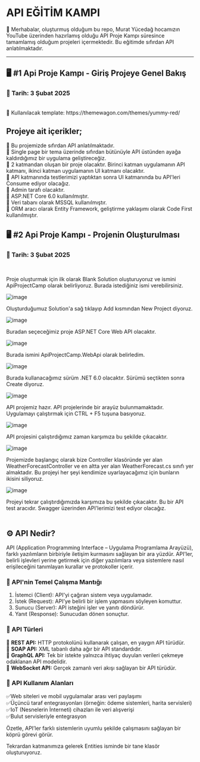 #  API EĞİTİM KAMPI
👋 Merhabalar, oluşturmuş olduğum bu repo, Murat Yücedağ hocamızın YouTube üzerinden hazırlamış olduğu API Proje Kampı süresince tamamlamış olduğum projeleri içermektedir. Bu eğitimde sıfırdan API anlatılmaktadır.
<hr>

## 🖥️ #1 Api Proje Kampı - Giriş Projeye Genel Bakış
### 📆 Tarih: 3 Şubat 2025
<br>
📍 Kullanılacak template: https://themewagon.com/themes/yummy-red/

## Projeye ait içerikler;<br>
📌 Bu projemizde sıfırdan API anlatılmaktadır.<br>
📌 Single page bir tema üzerinde sıfırdan bütünüyle API üstünden ayağa kaldırdığımız bir uygulama geliştireceğiz.<br>
📌 2 katmandan oluşan bir proje olacaktır. Birinci katman uygulamanın API katmanı, ikinci katman uygulamanın UI katmanı olacaktır.<br>
📌 API katmanında testlerimizi yaptıktan sonra UI katmanında bu API'leri Consume ediyor olacağız.<br>
📌 Admin tarafı olacaktır.<br>
📌 ASP.NET Core 6.0 kullanılmıştır.<br>
📌 Veri tabanı olarak MSSQL kullanılmıştır.<br>
📌 ORM aracı olarak Entity Framework, geliştirme yaklaşımı olarak Code First kullanılmıştır.<br>

## 🖥️ #2 Api Proje Kampı - Projenin Oluşturulması
### 📆 Tarih: 3 Şubat 2025
<br>

Proje oluşturmak için ilk olarak Blank Solution oluşturuyoruz ve ismini ApiProjectCamp olarak belirliyoruz. Burada istediğiniz ismi verebilirsiniz.

![image](https://github.com/user-attachments/assets/7557d2ec-002d-4b4a-a121-949cc150a66c)

Oluşturduğumuz Solution'a sağ tıklayıp Add kısmından New Project diyoruz.

![image](https://github.com/user-attachments/assets/90443d98-6a1f-4837-baf0-0daeec4c020b)

Buradan seçeceğimiz proje ASP.NET Core Web API olacaktır.

![image](https://github.com/user-attachments/assets/8ea1535f-cb8b-4a89-a796-f4e8d3af7380)

Burada ismini ApiProjectCamp.WebApi olarak belirledim.

![image](https://github.com/user-attachments/assets/32c05c86-0c44-4b71-ab5f-6736a80cbfdb)

Burada kullanacağımız sürüm .NET 6.0 olacaktır. Sürümü seçtikten sonra Create diyoruz.

![image](https://github.com/user-attachments/assets/5c0ff9da-ab27-4dba-b80e-ba9084da1df3)

API projemiz hazır. API projelerinde bir arayüz bulunmamaktadır. Uygulamayı çalıştırmak için CTRL + F5 tuşuna basıyoruz.

![image](https://github.com/user-attachments/assets/046fd5c4-0b54-4b80-97f2-90a6f68b4846)

API projesini çalıştırdığımız zaman karşımıza bu şekilde çıkacaktır.

![image](https://github.com/user-attachments/assets/18bfeb24-1454-43c9-8a7d-2a8376283159)

Projemizde başlangıç olarak bize Controller klasöründe yer alan WeatherForecastController ve en altta yer alan WeatherForecast.cs sınıfı yer almaktadır. Bu projeyi her şeyi kendimize uyarlayacağımız için bunların ikisini siliyoruz.

![image](https://github.com/user-attachments/assets/01bc9744-80d7-4416-8604-14a11b33ff0c)

Projeyi tekrar çalıştırdığımızda karşımıza bu şekilde çıkacaktır. Bu bir API test aracıdır. Swagger üzerinden API'lerimizi test ediyor olacağız.
<br><br>
## ⚙️ API Nedir?

API (Application Programming Interface – Uygulama Programlama Arayüzü), farklı yazılımların birbiriyle iletişim kurmasını sağlayan bir ara yüzdür. API'ler, belirli işlevleri yerine getirmek için diğer yazılımlara veya sistemlere nasıl erişileceğini tanımlayan kurallar ve protokoller içerir.

### 📌 API'nin Temel Çalışma Mantığı
1. İstemci (Client): API'yi çağıran sistem veya uygulamadır.<br>
2. İstek (Request): API’ye belirli bir işlem yapmasını söyleyen komuttur.<br>
3. Sunucu (Server): API isteğini işler ve yanıtı döndürür.<br>
4. Yanıt (Response): Sunucudan dönen sonuçtur.<br>

### 📌 API Türleri
📍 <strong>REST API:</strong> HTTP protokolünü kullanarak çalışan, en yaygın API türüdür.<br>
📍 <strong>SOAP API:</strong> XML tabanlı daha ağır bir API standardıdır.<br>
📍 <strong>GraphQL API:</strong> Tek bir istekte yalnızca ihtiyaç duyulan verileri çekmeye odaklanan API modelidir.<br>
📍 <strong>WebSocket API:</strong> Gerçek zamanlı veri akışı sağlayan bir API türüdür.<br>

### 📌 API Kullanım Alanları
✅Web siteleri ve mobil uygulamalar arası veri paylaşımı<br>
✅Üçüncü taraf entegrasyonları (örneğin: ödeme sistemleri, harita servisleri)<br>
✅IoT (Nesnelerin İnterneti) cihazları ile veri alışverişi<br>
✅Bulut servisleriyle entegrasyon<br>

Özetle, API’ler farklı sistemlerin uyumlu şekilde çalışmasını sağlayan bir köprü görevi görür.

Tekrardan katmanımıza gelerek Entities isminde bir tane klasör oluşturuyoruz.

